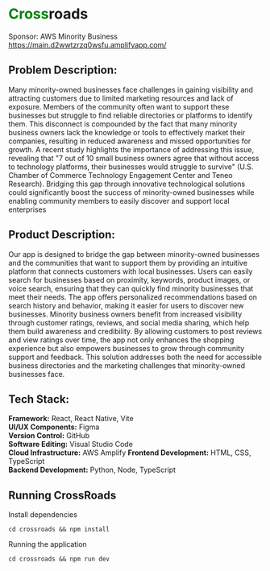# <span style="color:green">Cross</span>roads
Sponsor: AWS Minority Business 
https://main.d2wwtzrzq0wsfu.amplifyapp.com/

## Problem Description:
Many minority-owned businesses face challenges in gaining visibility and attracting customers due to limited marketing resources and lack of exposure. Members of the community often want to support these businesses but struggle to find reliable directories or platforms to identify them. This disconnect is compounded by the fact that many minority business owners lack the knowledge or tools to effectively market their companies, resulting in reduced awareness and missed opportunities for growth. A recent study highlights the importance of addressing this issue, revealing that "7 out of 10 small business owners agree that without access to technology platforms, their businesses would struggle to survive" (U.S. Chamber of Commerce Technology Engagement Center and Teneo Research). Bridging this gap through innovative technological solutions could significantly boost the success of minority-owned businesses while enabling community members to easily discover and support local enterprises

## Product Description:
Our app is designed to bridge the gap between minority-owned businesses and the communities that want to support them by providing an intuitive platform that connects customers with local businesses. Users can easily search for businesses based on proximity, keywords, product images, or voice search, ensuring that they can quickly find minority businesses that meet their needs. The app offers personalized recommendations based on search history and behavior, making it easier for users to discover new businesses. Minority business owners benefit from increased visibility through customer ratings, reviews, and social media sharing, which help them build awareness and credibility. By allowing customers to post reviews and view ratings over time, the app not only enhances the shopping experience but also empowers businesses to grow through community support and feedback. This solution addresses both the need for accessible business directories and the marketing challenges that minority-owned businesses face.


## Tech Stack: 
**Framework:** React, React Native, Vite  
**UI/UX Components:** Figma  
**Version Control:** GitHub  
**Software Editing:** Visual Studio Code  
**Cloud Infrastructure:** AWS Amplify
**Frontend Development:** HTML, CSS, TypeScript  
**Backend Development:** Python, Node, TypeScript


## Running CrossRoads

Install dependencies
```shell
cd crossroads && npm install
```

Running the application

```shell
cd crossroads && npm run dev
```

